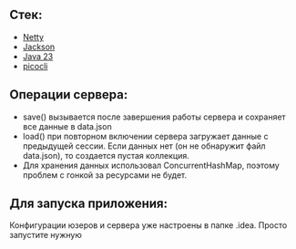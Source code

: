 Стек:
- 
- [Netty](https://netty.io/index.html)
- [Jackson](https://github.com/FasterXML/jackson-docs)
- [Java 23](https://docs.oracle.com/en/java/javase/23/)
- [picocli](https://picocli.info)

Операции сервера:
-
- save() вызывается после завершения работы сервера и сохраняет все данные в data.json
- load() при повторном включении сервера загружает данные с предыдущей сессии. Если данных нет (он не 
обнаружит файл data.json), то создается пустая коллекция.
- Для хранения данных использовал ConcurrentHashMap, поэтому проблем с гонкой
за ресурсами не будет.

Для запуска приложения:
-
Конфигурации юзеров и сервера уже настроены в папке .idea.
Просто запустите нужную